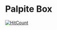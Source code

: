 # Palpite Box

[![HitCount](http://hits.dwyl.com/sronqui/sronqui/palpitebox.svg)](http://hits.dwyl.com/sronqui/sronqui/palpitebox)